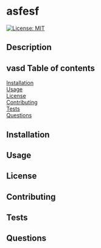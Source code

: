 # asfesf

[![License: MIT](https://img.shields.io/badge/License-MIT-brightgreen.svg)](https://opensource.org/licenses/MIT)

Description
------------
vasd
Table of contents
---------------
[Installation](#Installation)<br />
[Usage](#Usage)<br />
[License](#License)<br />
[Contributing](#Contributing)<br />
[Tests](#Tests)<br />
[Questions](#Questions)

Installation
-------------------

Usage
-------------

License
------------------

Contributing
-----------------------

Tests
---------------

Questions
----------

